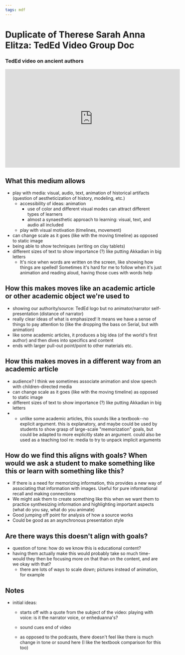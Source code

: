 ```yaml
---
tags: mdf
---
```


# Duplicate of Therese Sarah Anna Elitza: TedEd Video Group Doc

### TedEd video on ancient authors

<iframe width="560" height="315" src="https://www.youtube.com/embed/XhNw1BhV6sw" title="YouTube video player" frameborder="0" allow="accelerometer; autoplay; clipboard-write; encrypted-media; gyroscope; picture-in-picture" allowfullscreen></iframe>

## What this medium allows
* play with media: visual, audio, text, animation of historical artifacts (question of aestheticization of history, modeling, etc.)
    * accessibility of ideas: animation
        * use of color and different visual modes can attract different types of learners 
        * almost a synaesthetic approach to learning: visual, text, and audio all included
    * play with visual motivation (timelines, movement)
 * can change scale as it goes (like with the moving timeline) as opposed to static image
 *  being able to show techniques (writing on clay tablets)
 *  different sizes of text to show importance (?) like putting Akkadian in big letters
     * It's nice when words are written on the screen, like showing how things are spelled! Sometimes it's hard for me to follow when it's just animation and reading aloud, having those cues with words help

## How this makes moves like an academic article or other academic object we're used to
  * showing our authority/source: TedEd logo but no animator/narrator self-presentation (distance of narrator)
  * really clear ideas of what is emphasized! It means we have a sense of things to pay attention to (like the dropping the bass on Serial, but with animation)
 * like some academic articles, it produces a big idea (of the world's first author) and then dives into specifics and content
 * ends with larger pull-out point/point to other materials etc.
## How this makes moves in a different way from an academic article
  * audience? I think we sometimes associate animation and slow speech with children-directed media
  * can change scale as it goes (like with the moving timeline) as opposed to static image
  * different sizes of text to show importance (?) like putting Akkadian in big letters
  * * unlike some academic articles, this sounds like a textbook--no explicit argument. this is explanatory, and maybe could be used by students to show grasp of large-scale "memorization" goals, but could be adapted to more explicitly state an argument. could also be used as a teaching tool re: media to try to unpack implicit arguments
## How do we find this aligns with goals? When would we ask a student to make something like this or learn with something like this?
* If there is a need for memorizing information, this provides a new way of associating that information with images. Useful for pure informational recall and making connections
* We might ask them to create something like this when we want them to practice synthesizing information and highlighting important aspects (what do you say, what do you animate)
* Good jumping off point for analysis of how a source works
* Could be good as an asynchronous presentation style

## Are there ways this doesn't align with goals?
 * question of tone: how do we know this is educational content?
 * having them actually make this would probably take so much time- would they then be focusing more on that than on the content, and are we okay with that?
     * there are lots of ways to scale down; pictures instead of animation, for example

## Notes
* initial ideas:
    
   
    * starts off with a quote from the subject of the video: playing with voice: is it the narrator voice, or enheduanna's? 
    
   
    
    
    
    * sound cues end of video
    * as opposed to the podcasts, there doesn't feel like there is much change in tone or sound here (I like the textbook comparison for this too)
    

